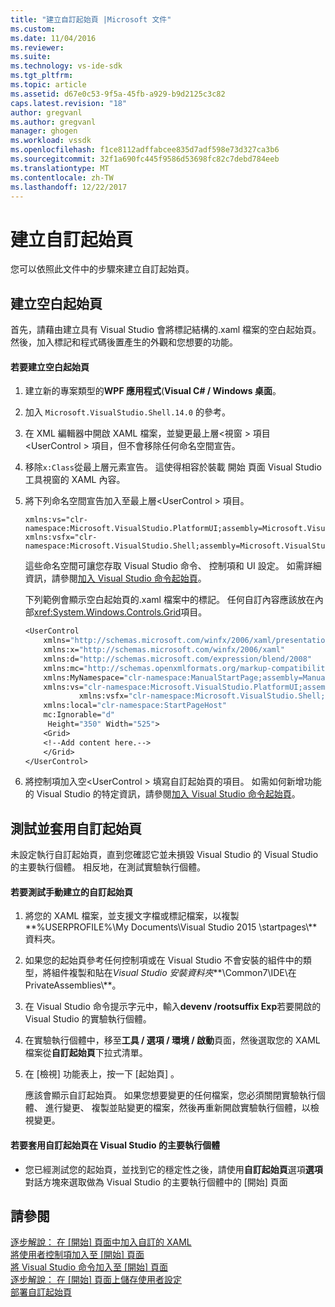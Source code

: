 ```yaml
---
title: "建立自訂起始頁 |Microsoft 文件"
ms.custom: 
ms.date: 11/04/2016
ms.reviewer: 
ms.suite: 
ms.technology: vs-ide-sdk
ms.tgt_pltfrm: 
ms.topic: article
ms.assetid: d67e0c53-9f5a-45fb-a929-b9d2125c3c82
caps.latest.revision: "18"
author: gregvanl
ms.author: gregvanl
manager: ghogen
ms.workload: vssdk
ms.openlocfilehash: f1ce8112adffabcee835d7adf598e73d327ca3b6
ms.sourcegitcommit: 32f1a690fc445f9586d53698fc82c7debd784eeb
ms.translationtype: MT
ms.contentlocale: zh-TW
ms.lasthandoff: 12/22/2017
---
```

# <a name="creating-a-custom-start-page"></a>建立自訂起始頁
您可以依照此文件中的步驟來建立自訂起始頁。  
  
## <a name="creating-a-blank-start-page"></a>建立空白起始頁  
 首先，請藉由建立具有 Visual Studio 會將標記結構的.xaml 檔案的空白起始頁。 然後，加入標記和程式碼後置產生的外觀和您想要的功能。  
  
#### <a name="to-create-a-blank-start-page"></a>若要建立空白起始頁  
  
1.  建立新的專案類型的**WPF 應用程式**(**Visual C# / Windows 桌面**。  
  
2.  加入 `Microsoft.VisualStudio.Shell.14.0` 的參考。  
  
3.  在 XML 編輯器中開啟 XAML 檔案，並變更最上層\<視窗 > 項目\<UserControl > 項目，但不會移除任何命名空間宣告。  
  
4.  移除`x:Class`從最上層元素宣告。 這使得相容於裝載 開始 頁面 Visual Studio 工具視窗的 XAML 內容。  
  
5.  將下列命名空間宣告加入至最上層\<UserControl > 項目。  
  
    ```  
    xmlns:vs="clr-namespace:Microsoft.VisualStudio.PlatformUI;assembly=Microsoft.VisualStudio.Shell.14.0"  
    xmlns:vsfx="clr-namespace:Microsoft.VisualStudio.Shell;assembly=Microsoft.VisualStudio.Shell.14.0"  
    ```  
  
     這些命名空間可讓您存取 Visual Studio 命令、 控制項和 UI 設定。 如需詳細資訊，請參閱[加入 Visual Studio 命令起始頁](../extensibility/adding-visual-studio-commands-to-a-start-page.md)。  
  
     下列範例會顯示空白起始頁的.xaml 檔案中的標記。 任何自訂內容應該放在內部<xref:System.Windows.Controls.Grid>項目。  
  
    ```vb  
    <UserControl  
        xmlns="http://schemas.microsoft.com/winfx/2006/xaml/presentation"  
        xmlns:x="http://schemas.microsoft.com/winfx/2006/xaml"  
        xmlns:d="http://schemas.microsoft.com/expression/blend/2008"  
        xmlns:mc="http://schemas.openxmlformats.org/markup-compatibility/2006"  
        xmlns:MyNamespace="clr-namespace:ManualStartPage;assembly=ManualStartPage"  
        xmlns:vs="clr-namespace:Microsoft.VisualStudio.PlatformUI;assembly=Microsoft.VisualStudio.Shell.14.0"  
                xmlns:vsfx="clr-namespace:Microsoft.VisualStudio.Shell;assembly=Microsoft.VisualStudio.Shell.14.0"  
        xmlns:local="clr-namespace:StartPageHost"  
        mc:Ignorable="d"  
         Height="350" Width="525">  
        <Grid>  
        <!--Add content here.-->  
        </Grid>  
    </UserControl>  
    ```  
  
6.  將控制項加入空\<UserControl > 填寫自訂起始頁的項目。 如需如何新增功能的 Visual Studio 的特定資訊，請參閱[加入 Visual Studio 命令起始頁](../extensibility/adding-visual-studio-commands-to-a-start-page.md)。  
  
## <a name="testing-and-applying-the-custom-start-page"></a>測試並套用自訂起始頁  
 未設定執行自訂起始頁，直到您確認它並未損毀 Visual Studio 的 Visual Studio 的主要執行個體。 相反地，在測試實驗執行個體。  
  
#### <a name="to-test-a-manually-created-custom-start-page"></a>若要測試手動建立的自訂起始頁  
  
1.  將您的 XAML 檔案，並支援文字檔或標記檔案，以複製**%USERPROFILE%\My Documents\Visual Studio 2015 \startpages\\** 資料夾。  
  
2.  如果您的起始頁參考任何控制項或在 Visual Studio 不會安裝的組件中的類型，將組件複製和貼在*Visual Studio 安裝資料夾***\Common7\IDE\在 PrivateAssemblies\\**。  
  
3.  在 Visual Studio 命令提示字元中，輸入**devenv /rootsuffix Exp**若要開啟的 Visual Studio 的實驗執行個體。  
  
4.  在實驗執行個體中，移至**工具 / 選項 / 環境 / 啟動**頁面，然後選取您的 XAML 檔案從**自訂起始頁**下拉式清單。  
  
5.  在 [檢視]  功能表上，按一下 [起始頁] 。  
  
     應該會顯示自訂起始頁。 如果您想要變更的任何檔案，您必須關閉實驗執行個體、 進行變更、 複製並貼變更的檔案，然後再重新開啟實驗執行個體，以檢視變更。  
  
#### <a name="to-apply-the-custom-start-page-in-the-primary-instance-of-visual-studio"></a>若要套用自訂起始頁在 Visual Studio 的主要執行個體  
  
-   您已經測試您的起始頁，並找到它的穩定性之後，請使用**自訂起始頁**選項**選項**對話方塊來選取做為 Visual Studio 的主要執行個體中的 [開始] 頁面  
  
## <a name="see-also"></a>請參閱  
 [逐步解說： 在 [開始] 頁面中加入自訂的 XAML](../extensibility/walkthrough-adding-custom-xaml-to-the-start-page.md)   
 [將使用者控制項加入至 [開始] 頁面](../extensibility/adding-user-control-to-the-start-page.md)   
 [將 Visual Studio 命令加入至 [開始] 頁面](../extensibility/adding-visual-studio-commands-to-a-start-page.md)   
 [逐步解說： 在 [開始] 頁面上儲存使用者設定](../extensibility/walkthrough-saving-user-settings-on-a-start-page.md)   
 [部署自訂起始頁](../extensibility/deploying-custom-start-pages.md)